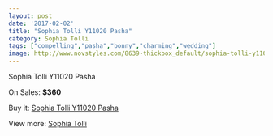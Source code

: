 ```yaml
---
layout: post
date: '2017-02-02'
title: "Sophia Tolli Y11020 Pasha"
category: Sophia Tolli
tags: ["compelling","pasha","bonny","charming","wedding"]
image: http://www.novstyles.com/8639-thickbox_default/sophia-tolli-y11020-pasha.jpg
---
```

Sophia Tolli Y11020 Pasha

On Sales: **$360**
<a href="https://www.novstyles.com/en/sophia-tolli/5989-sophia-tolli-y11020-pasha.html"><amp-img layout="responsive" width="600" height="600" src="//www.novstyles.com/8639-thickbox_default/sophia-tolli-y11020-pasha.jpg" alt="Sophia Tolli Y11020 Pasha 0" /></a>
<a href="https://www.novstyles.com/en/sophia-tolli/5989-sophia-tolli-y11020-pasha.html"><amp-img layout="responsive" width="600" height="600" src="//www.novstyles.com/8640-thickbox_default/sophia-tolli-y11020-pasha.jpg" alt="Sophia Tolli Y11020 Pasha 1" /></a>

Buy it: [Sophia Tolli Y11020 Pasha](https://www.novstyles.com/en/sophia-tolli/5989-sophia-tolli-y11020-pasha.html "Sophia Tolli Y11020 Pasha")

View more: [Sophia Tolli](https://www.novstyles.com/en/39-sophia-tolli "Sophia Tolli")